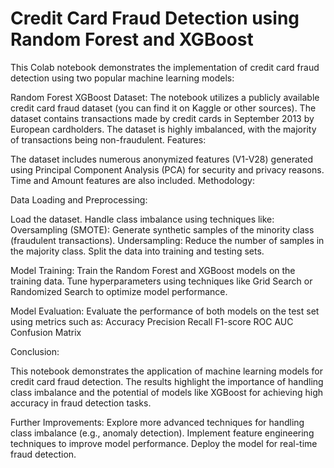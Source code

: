 # Credit Card Fraud Detection using Random Forest and XGBoost
This Colab notebook demonstrates the implementation of credit card fraud detection using two popular machine learning models:

Random Forest
XGBoost
Dataset:
The notebook utilizes a publicly available credit card fraud dataset (you can find it on Kaggle or other sources).
The dataset contains transactions made by credit cards in September 2013 by European cardholders.
The dataset is highly imbalanced, with the majority of transactions being non-fraudulent.
Features:

The dataset includes numerous anonymized features (V1-V28) generated using Principal Component Analysis (PCA) for security and privacy reasons.
Time and Amount features are also included.
Methodology:

Data Loading and Preprocessing:

Load the dataset.
Handle class imbalance using techniques like:
Oversampling (SMOTE): Generate synthetic samples of the minority class (fraudulent transactions).
Undersampling: Reduce the number of samples in the majority class.
Split the data into training and testing sets.

Model Training:
Train the Random Forest and XGBoost models on the training data.
Tune hyperparameters using techniques like Grid Search or Randomized Search to optimize model performance.

Model Evaluation:
Evaluate the performance of both models on the test set using metrics such as:
Accuracy
Precision
Recall
F1-score
ROC AUC
Confusion Matrix

Conclusion:

This notebook demonstrates the application of machine learning models for credit card fraud detection. The results highlight the importance of handling class imbalance and the potential of models like XGBoost for achieving high accuracy in fraud detection tasks.

Further Improvements:
Explore more advanced techniques for handling class imbalance (e.g., anomaly detection).
Implement feature engineering techniques to improve model performance.
Deploy the model for real-time fraud detection.
